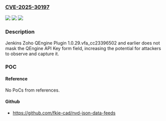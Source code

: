 ### [CVE-2025-30197](https://cve.mitre.org/cgi-bin/cvename.cgi?name=CVE-2025-30197)
![](https://img.shields.io/static/v1?label=Product&message=Jenkins%20Zoho%20QEngine%20Plugin&color=blue)
![](https://img.shields.io/static/v1?label=Version&message=0%20&color=brightgreen)
![](https://img.shields.io/static/v1?label=Vulnerability&message=n%2Fa&color=blue)

### Description

Jenkins Zoho QEngine Plugin 1.0.29.vfa_cc23396502 and earlier does not mask the QEngine API Key form field, increasing the potential for attackers to observe and capture it.

### POC

#### Reference
No PoCs from references.

#### Github
- https://github.com/fkie-cad/nvd-json-data-feeds

